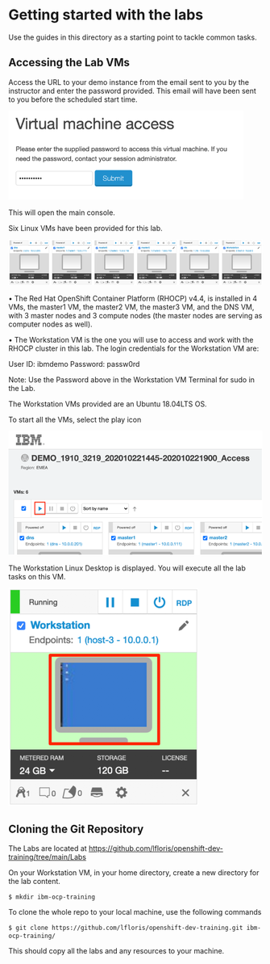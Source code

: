 # Getting started with the labs

Use the guides in this directory as a starting point to tackle common tasks.

## Accessing the Lab VMs

Access the URL to your demo instance from the email sent to you by the instructor and enter the password provided. This email will have been sent to you before the scheduled start time.


![](img/env-access.png)

This will open the main console.

Six Linux VMs have been provided for this lab. 

![](img/env-vms.png)


• The Red Hat OpenShift Container Platform (RHOCP) v4.4, is installed in 4 VMs, the master1 VM, the master2 VM, the master3 VM, and the DNS VM, with 3 master nodes and 3 compute nodes (the master nodes are serving as computer nodes as well).

• The Workstation VM is the one you will use to access and work with the RHOCP cluster in this lab. The login credentials for the Workstation VM are: 

User ID: ibmdemo 
Password: passw0rd 

Note: Use the Password above in the Workstation VM Terminal for sudo in the Lab.

The Workstation VMs provided are an Ubuntu 18.04LTS OS.

To start all the VMs, select the play icon

![](img/start-vms.png)

The Workstation Linux Desktop is displayed. You will execute all the lab tasks on this VM.

![](img/workstation-vm.png)

## Cloning the Git Repository

The Labs are located at https://github.com/lfloris/openshift-dev-training/tree/main/Labs

On your Workstation VM, in your home directory, create a new directory for the lab content.

```
$ mkdir ibm-ocp-training
```

To clone the whole repo to your local machine, use the following commands
```
$ git clone https://github.com/lfloris/openshift-dev-training.git ibm-ocp-training/
```

This should copy all the labs and any resources to your machine.